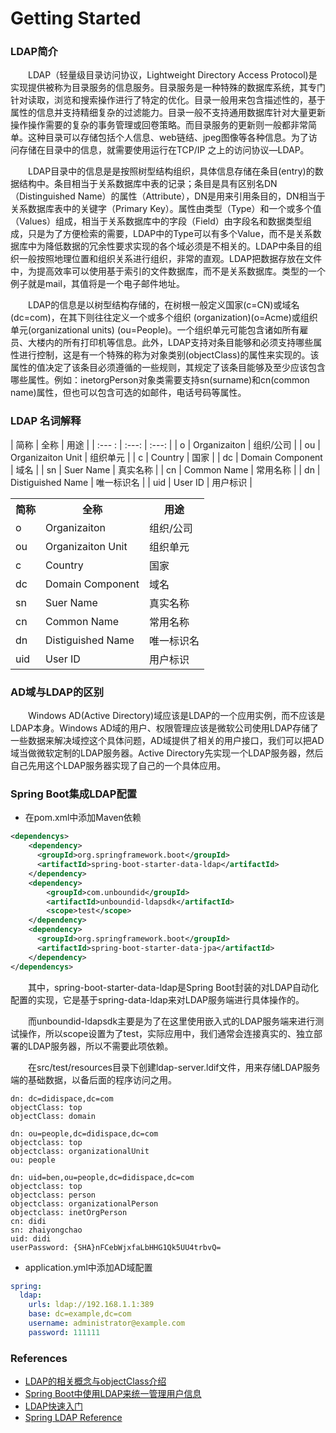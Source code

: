# Getting Started

### LDAP简介

&emsp;&emsp;LDAP（轻量级目录访问协议，Lightweight Directory Access Protocol)是实现提供被称为目录服务的信息服务。目录服务是一种特殊的数据库系统，其专门针对读取，浏览和搜索操作进行了特定的优化。目录一般用来包含描述性的，基于属性的信息并支持精细复杂的过滤能力。目录一般不支持通用数据库针对大量更新操作操作需要的复杂的事务管理或回卷策略。而目录服务的更新则一般都非常简单。这种目录可以存储包括个人信息、web链结、jpeg图像等各种信息。为了访问存储在目录中的信息，就需要使用运行在TCP/IP 之上的访问协议—LDAP。

&emsp;&emsp;LDAP目录中的信息是是按照树型结构组织，具体信息存储在条目(entry)的数据结构中。条目相当于关系数据库中表的记录；条目是具有区别名DN （Distinguished Name）的属性（Attribute），DN是用来引用条目的，DN相当于关系数据库表中的关键字（Primary Key）。属性由类型（Type）和一个或多个值（Values）组成，相当于关系数据库中的字段（Field）由字段名和数据类型组成，只是为了方便检索的需要，LDAP中的Type可以有多个Value，而不是关系数据库中为降低数据的冗余性要求实现的各个域必须是不相关的。LDAP中条目的组织一般按照地理位置和组织关系进行组织，非常的直观。LDAP把数据存放在文件中，为提高效率可以使用基于索引的文件数据库，而不是关系数据库。类型的一个例子就是mail，其值将是一个电子邮件地址。

&emsp;&emsp;LDAP的信息是以树型结构存储的，在树根一般定义国家(c=CN)或域名(dc=com)，在其下则往往定义一个或多个组织 (organization)(o=Acme)或组织单元(organizational units) (ou=People)。一个组织单元可能包含诸如所有雇员、大楼内的所有打印机等信息。此外，LDAP支持对条目能够和必须支持哪些属性进行控制，这是有一个特殊的称为对象类别(objectClass)的属性来实现的。该属性的值决定了该条目必须遵循的一些规则，其规定了该条目能够及至少应该包含哪些属性。例如：inetorgPerson对象类需要支持sn(surname)和cn(common name)属性，但也可以包含可选的如邮件，电话号码等属性。

### LDAP 名词解释

| 简称 | 全称 | 用途 |
| :--- : | :---: | :---: |
| o | Organizaiton | 组织/公司 |
| ou | Organizaiton Unit | 组织单元 |
| c | Country | 国家 |
| dc | Domain Component | 域名 |
| sn | Suer Name | 真实名称 | 
| cn | Common Name | 常用名称 | 
| dn | Distiguished Name | 唯一标识名 | 
| uid | User ID | 用户标识 | 

<table>
<tr><th>简称</th><th>全称</th><th>用途</th></tr>
<tr><td>o</td><td>Organizaiton</td><td>组织/公司</td></tr>
<tr><td>ou</td><td>Organizaiton Unit</td><td>组织单元</td></tr>
<tr><td>c</td><td>Country</td><td>国家</td></tr>
<tr><td>dc</td><td>Domain Component</td><td>域名</td></tr>
<tr><td>sn</td><td>Suer Name</td><td>真实名称</td></tr>
<tr><td>cn</td><td>Common Name</td><td>常用名称</td></tr>
<tr><td>dn</td><td>Distiguished Name</td><td>唯一标识名</td></tr>
<tr><td>uid</td><td>User ID</td><td>用户标识</td></tr>
</table>

### AD域与LDAP的区别
&emsp;&emsp;Windows AD(Active Directory)域应该是LDAP的一个应用实例，而不应该是LDAP本身。Windows AD域的用户、权限管理应该是微软公司使用LDAP存储了一些数据来解决域控这个具体问题，AD域提供了相关的用户接口，我们可以把AD域当做微软定制的LDAP服务器。Active Directory先实现一个LDAP服务器，然后自己先用这个LDAP服务器实现了自己的一个具体应用。

### Spring Boot集成LDAP配置

- 在pom.xml中添加Maven依赖
```xml
<dependencys>
    <dependency>
      <groupId>org.springframework.boot</groupId>
      <artifactId>spring-boot-starter-data-ldap</artifactId>
    </dependency>
    <dependency>
        <groupId>com.unboundid</groupId>
        <artifactId>unboundid-ldapsdk</artifactId>
        <scope>test</scope>
    </dependency>
    <dependency>
      <groupId>org.springframework.boot</groupId>
      <artifactId>spring-boot-starter-data-jpa</artifactId>
    </dependency>
</dependencys>
```
&emsp;&emsp;其中，spring-boot-starter-data-ldap是Spring Boot封装的对LDAP自动化配置的实现，它是基于spring-data-ldap来对LDAP服务端进行具体操作的。

&emsp;&emsp;而unboundid-ldapsdk主要是为了在这里使用嵌入式的LDAP服务端来进行测试操作，所以scope设置为了test，实际应用中，我们通常会连接真实的、独立部署的LDAP服务器，所以不需要此项依赖。

&emsp;&emsp;在src/test/resources目录下创建ldap-server.ldif文件，用来存储LDAP服务端的基础数据，以备后面的程序访问之用。
```
dn: dc=didispace,dc=com
objectClass: top
objectClass: domain

dn: ou=people,dc=didispace,dc=com
objectclass: top
objectclass: organizationalUnit
ou: people

dn: uid=ben,ou=people,dc=didispace,dc=com
objectclass: top
objectclass: person
objectclass: organizationalPerson
objectclass: inetOrgPerson
cn: didi
sn: zhaiyongchao
uid: didi
userPassword: {SHA}nFCebWjxfaLbHHG1Qk5UU4trbvQ=
```

- application.yml中添加AD域配置
```yaml
spring:
  ldap:
    urls: ldap://192.168.1.1:389
    base: dc=example,dc=com
    username: administrator@example.com
    password: 111111
```

### References

* [LDAP的相关概念与objectClass介绍](https://www.zhukun.net/archives/8012)
* [Spring Boot中使用LDAP来统一管理用户信息](http://blog.didispace.com/spring-boot-ldap-user/)
* [LDAP快速入门](http://www.cnblogs.com/obpm/archive/2010/08/28/1811065.html)
* [Spring LDAP Reference](https://docs.spring.io/spring-ldap/docs/2.3.2.RELEASE/reference/)


